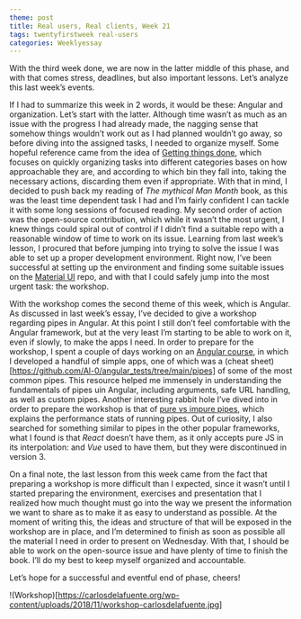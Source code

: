 ```yaml
---
theme: post
title: Real users, Real clients, Week 21
tags: twentyfirstweek real-users
categories: Weeklyessay
---
```


With the third week done, we are now in the latter middle of this phase, and with that comes stress, deadlines, but also important lessons. Let’s analyze this last week’s events. 


If I had to summarize this week in 2 words, it would be these: Angular and organization. Let’s start with the latter. Although time wasn’t as much as an issue with the progress I had already made, the nagging sense that somehow things wouldn’t work out as I had planned wouldn’t go away, so before diving into the assigned tasks, I needed to organize myself. Some hopeful reference came from the idea of [Getting things done](https://www.youtube.com/watch?v=gCswMsONkwY&ab_channel=SuccessfulByDesign), which focuses on quickly organizing tasks into different categories bases on how approachable they are, and according to which bin they fall into, taking the necessary actions, discarding them even if appropriate. With that in mind, I decided to push back my reading of *The mythical Man Month* book, as this was the least time dependent task I had and I’m fairly confident I can tackle it with some long sessions of focused reading. My second order of action was the open-source contribution, which while it wasn’t the most urgent, I knew things could spiral out of control if I didn’t find a suitable repo with a reasonable window of time to work on its issue. Learning from last week’s lesson, I procured that before jumping into trying to solve the issue I was able to set up a proper development environment. Right now, I’ve been successful at setting up the environment and finding some suitable issues on the [Material UI](https://github.com/mui/material-ui/) repo, and with that I could safely jump into the most urgent task: the workshop. 


With the workshop comes the second theme of this week, which is Angular. As discussed in last week’s essay, I’ve decided to give a workshop regarding pipes in Angular. At this point I still don’t feel comfortable with the Angular framework, but at the very least I’m starting to be able to work on it, even if slowly, to make the apps I need. In order to prepare for the workshop, I spent a couple of days working on an [Angular course](https://github.com/Al-0/angular_tests), in which I developed a handful of simple apps, one of which was a (cheat sheet)[https://github.com/Al-0/angular_tests/tree/main/pipes] of some of the most common pipes. This resource helped me immensely in understanding the fundamentals of pipes uin Angular, including arguments, safe URL handling, as well as custom pipes. Another interesting rabbit hole I’ve dived into in order to prepare the workshop is that of [pure vs impure pipes](https://www.youtube.com/watch?v=7ARHlIaw7g8&t=217s&ab_channel=BracketsAcademy), which explains the performance stats of running pipes. Out of curiosity, I also searched for something similar to pipes in the other popular frameworks, what I found is that *React* doesn’t have them, as it only accepts pure JS in its interpolation: and *Vue* used to have them, but they were discontinued in version 3. 


On a final note, the last lesson from this week came from the fact that preparing a workshop is more difficult than I expected, since it wasn’t until I started preparing the environment, exercises and presentation that I realized how much thought must go into the way we present the information we want to share as to make it as easy to understand as possible. At the moment of writing this, the ideas and structure of that will be exposed in the workshop are in place, and I’m determined to finish as soon as possible all the material I need in order to present on Wednesday. With that, I should be able to work on the open-source issue and have plenty of time to finish the book. I’ll do my best to keep myself organized and accountable. 


Let’s hope for a successful and eventful end of phase, cheers! 


!(Workshop)[https://carlosdelafuente.org/wp-content/uploads/2018/11/workshop-carlosdelafuente.jpg] 
